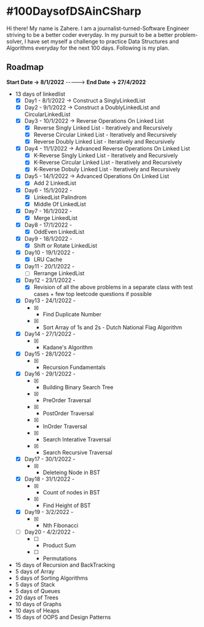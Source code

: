 # #100DaysofDSAinCSharp

Hi there! My name is Zahere. I am a journalist-turned-Software Engineer striving to be a better coder everyday. In my pursuit to be a better problem-solver, I have set myself a challenge to practice Data Structures and Algorithms everyday for the next 100 days. Following is my plan. 

## Roadmap
**Start Date -> 8/1/2022** -----> **End Date -> 27/4/2022**
- 13 days of linkedlist
  - [x] Day1 - 8/1/2022 -> Construct a SinglyLinkedList
  - [x] Day2 - 9/1/2022 -> Construct a DoublyLinkedList and CircularLinkedList
  - [x] Day3 - 10/1/2022 -> Reverse Operations On Linked List
      - [x] Reverse Singly Linked List - Iteratively and Recursively
      - [x] Reverse Circular Linked List - Iteratively and Recursively
      - [x] Reverse Doubly Linked List - Iteratively and Recursively
  - [x] Day4 - 11/1/2022 -> Advanced Reverse Operations On Linked List
      - [x] K-Reverse Singly Linked List - Iteratively and Recursively
      - [x] K-Reverse Circular Linked List - Iteratively and Recursively
      - [x] K-Reverse Dobuly Linked List - Iteratively and Recursively
  - [x] Day5 - 14/1/2022 -> Advanced Operations On Linked List
      - [x] Add 2 LinkedList
  - [x] Day6 - 15/1/2022 -
      - [x] LinkedList Palindrom
      - [x] Middle Of LinkedList
  - [x] Day7 - 16/1/2022 -
      - [x] Merge LinkedList
  - [x] Day8 - 17/1/2022 -      
      - [x] OddEven LinkedList
  - [x] Day9 - 18/1/2022 -      
      - [x] Shift or Rotate LinkedList
  - [x] Day10 - 19/1/2022 -      
      - [x] LRU Cache
  - [x] Day11 - 20/1/2022 -      
      - [ ] Rerrange LinkedList
  - [x] Day12 - 23/1/2022 -
      - [x] Revision of all the above problems in a separate class with test cases + few top leetcode questions if possible
  - [x] Day13 - 24/1/2022 -      
      - [x] - Find Duplicate Number
      - [x] - Sort Array of 1s and 2s - Dutch National Flag Algorithm
  - [x] Day14 - 27/1/2022 -
      - [x] - Kadane's Algorithm
  - [x] Day15 - 28/1/2022 -
      - [x] - Recursion Fundamentals
  - [x] Day16 - 29/1/2022 -      
      - [x] - Building Binary Search Tree
      - [x] - PreOrder Traversal
      - [x] - PostOrder Traversal
      - [x] - InOrder Traversal
      - [x] - Search Interative Traversal
      - [x] - Search Recursive Traversal
  - [x] Day17 - 30/1/2022 -      
      - [x] - Deleteing Node in BST
  - [x] Day18 - 31/1/2022 -      
      - [x] - Count of nodes in BST
      - [x] - Find Height of BST
  - [x] Day19 - 3/2/2022 -      
      - [x] - Nth Fibonacci
  - [ ] Day20 - 4/2/2022 -      
      - [ ] - Product Sum
      - [ ] - Permutations
- 15 days of Recursion and BackTracking
- 5 days of Array
- 5 days of Sorting Algorithms
- 5 days of Stack
- 5 days of Queues
- 20 days of Trees
- 10 days of Graphs
- 10 days of Heaps
- 15 days of OOPS and Design Patterns

